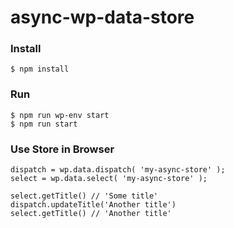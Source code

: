 # async-wp-data-store


### Install
```
$ npm install
```

### Run
```
$ npm run wp-env start
$ npm run start
```

### Use Store in Browser
```
dispatch = wp.data.dispatch( 'my-async-store' );
select = wp.data.select( 'my-async-store' );

select.getTitle() // 'Some title'
dispatch.updateTitle('Another title')
select.getTitle() // 'Another title'
```

